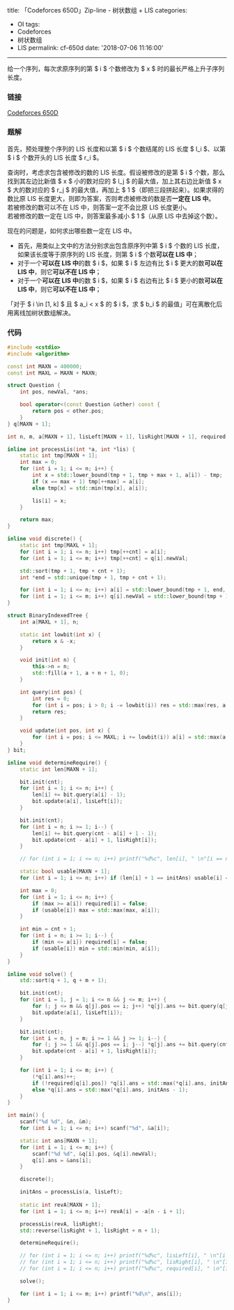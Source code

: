 title: 「Codeforces 650D」Zip-line - 树状数组 + LIS
categories:
  - OI
tags:
  - Codeforces
  - 树状数组
  - LIS
permalink: cf-650d
date: '2018-07-06 11:16:00'
---

给一个序列，每次求原序列的第 $ i $ 个数修改为 $ x $ 时的最长严格上升子序列长度。

<!-- more -->

### 链接

[Codeforces 650D](http://codeforces.com/contest/650/problem/D)

### 题解

首先，预处理整个序列的 LIS 长度和以第 $ i $ 个数结尾的 LIS 长度 $ l_i $、以第 $ i $ 个数开头的 LIS 长度 $ r_i $。

查询时，考虑求包含被修改的数的 LIS 长度。假设被修改的是第 $ i $ 个数，那么找到其左边比新值 $ x $ 小的数对应的 $ l_j $ 的最大值，加上其右边比新值 $ x $ 大的数对应的 $ r_j $ 的最大值，再加上 $ 1 $（即把三段拼起来）。如果求得的数比原 LIS 长度更大，则即为答案，否则考虑被修改的数是否**一定在 LIS 中**。  
若被修改的数可以不在 LIS 中，则答案一定不会比原 LIS 长度更小。  
若被修改的数一定在 LIS 中，则答案最多减小 $ 1 $（从原 LIS 中去掉这个数）。

现在的问题是，如何求出哪些数一定在 LIS 中。

* 首先，用类似上文中的方法分别求出包含原序列中第 $ i $ 个数的 LIS 长度，如果该长度等于原序列的 LIS 长度，则第 $ i $ 个数**可以在 LIS 中**；
* 对于一个**可以在 LIS 中**的数 $ i $，如果 $ i $ 左边有比 $ i $ 更大的数**可以在 LIS 中**，则它**可以不在 LIS 中**；
* 对于一个**可以在 LIS 中**的数 $ i $，如果 $ i $ 右边有比 $ i $ 更小的数**可以在 LIS 中**，则它**可以不在 LIS 中**；

「对于 $ i \in [1, k] $ 且 $ a_i < x $ 的 $ i $，求 $ b_i $ 的最值」可在离散化后用离线加树状数组解决。

### 代码

```cpp
#include <cstdio>
#include <algorithm>

const int MAXN = 400000;
const int MAXL = MAXN + MAXN;

struct Question {
    int pos, newVal, *ans;

    bool operator<(const Question &other) const {
        return pos < other.pos;
    }
} q[MAXN + 1];

int n, m, a[MAXN + 1], lisLeft[MAXN + 1], lisRight[MAXN + 1], required[MAXN + 1], initAns, cnt;

inline int processLis(int *a, int *lis) {
    static int tmp[MAXN + 1];
    int max = 0;
    for (int i = 1; i <= n; i++) {
        int x = std::lower_bound(tmp + 1, tmp + max + 1, a[i]) - tmp;
        if (x == max + 1) tmp[++max] = a[i];
        else tmp[x] = std::min(tmp[x], a[i]);

        lis[i] = x;
    }

    return max;
}

inline void discrete() {
    static int tmp[MAXL + 1];
    for (int i = 1; i <= n; i++) tmp[++cnt] = a[i];
    for (int i = 1; i <= m; i++) tmp[++cnt] = q[i].newVal;

    std::sort(tmp + 1, tmp + cnt + 1);
    int *end = std::unique(tmp + 1, tmp + cnt + 1);

    for (int i = 1; i <= n; i++) a[i] = std::lower_bound(tmp + 1, end, a[i]) - tmp;
    for (int i = 1; i <= m; i++) q[i].newVal = std::lower_bound(tmp + 1, end, q[i].newVal) - tmp;
}

struct BinaryIndexedTree {
    int a[MAXL + 1], n;

    static int lowbit(int x) {
        return x & -x;
    }

    void init(int n) {
        this->n = n;
        std::fill(a + 1, a + n + 1, 0);
    }

    int query(int pos) {
        int res = 0;
        for (int i = pos; i > 0; i -= lowbit(i)) res = std::max(res, a[i]);
        return res;
    }

    void update(int pos, int x) {
        for (int i = pos; i <= MAXL; i += lowbit(i)) a[i] = std::max(a[i], x);
    }
} bit;

inline void determineRequire() {
    static int len[MAXN + 1];

    bit.init(cnt);
    for (int i = 1; i <= n; i++) {
        len[i] += bit.query(a[i] - 1);
        bit.update(a[i], lisLeft[i]);
    }

    bit.init(cnt);
    for (int i = n; i >= 1; i--) {
        len[i] += bit.query(cnt - a[i] + 1 - 1);
        bit.update(cnt - a[i] + 1, lisRight[i]);
    }

    // for (int i = 1; i <= n; i++) printf("%d%c", len[i], " \n"[i == n]);

    static bool usable[MAXN + 1];
    for (int i = 1; i <= n; i++) if (len[i] + 1 == initAns) usable[i] = required[i] = true;

    int max = 0;
    for (int i = 1; i <= n; i++) {
        if (max >= a[i]) required[i] = false;
        if (usable[i]) max = std::max(max, a[i]);
    }

    int min = cnt + 1;
    for (int i = n; i >= 1; i--) {
        if (min <= a[i]) required[i] = false;
        if (usable[i]) min = std::min(min, a[i]);
    }
}

inline void solve() {
    std::sort(q + 1, q + m + 1);

    bit.init(cnt);
    for (int i = 1, j = 1; i <= n && j <= m; i++) {
        for (; j <= m && q[j].pos == i; j++) *q[j].ans += bit.query(q[j].newVal - 1);
        bit.update(a[i], lisLeft[i]);
    }

    bit.init(cnt);
    for (int i = n, j = m; i >= 1 && j >= 1; i--) {
        for (; j >= 1 && q[j].pos == i; j--) *q[j].ans += bit.query(cnt - q[j].newVal + 1 - 1);
        bit.update(cnt - a[i] + 1, lisRight[i]);
    }

    for (int i = 1; i <= m; i++) {
        (*q[i].ans)++;
        if (!required[q[i].pos]) *q[i].ans = std::max(*q[i].ans, initAns);
        else *q[i].ans = std::max(*q[i].ans, initAns - 1);
    }
}

int main() {
    scanf("%d %d", &n, &m);
    for (int i = 1; i <= n; i++) scanf("%d", &a[i]);

    static int ans[MAXN + 1];
    for (int i = 1; i <= m; i++) {
        scanf("%d %d", &q[i].pos, &q[i].newVal);
        q[i].ans = &ans[i];
    }

    discrete();

    initAns = processLis(a, lisLeft);
    
    static int revA[MAXN + 1];
    for (int i = 1; i <= n; i++) revA[i] = -a[n - i + 1];

    processLis(revA, lisRight);
    std::reverse(lisRight + 1, lisRight + n + 1);

    determineRequire();

    // for (int i = 1; i <= n; i++) printf("%d%c", lisLeft[i], " \n"[i == n]);
    // for (int i = 1; i <= n; i++) printf("%d%c", lisRight[i], " \n"[i == n]);
    // for (int i = 1; i <= n; i++) printf("%d%c", required[i], " \n"[i == n]);

    solve();

    for (int i = 1; i <= m; i++) printf("%d\n", ans[i]);
}
```

